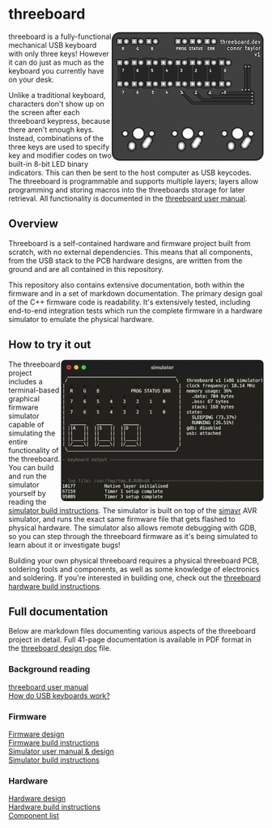 # threeboard

<img src="documentation/images/top.png" align="right"/>

threeboard is a fully-functional mechanical USB keyboard with only three keys! However it can do just as much as the keyboard you currently have on your desk.

Unlike a traditional keyboard, characters don't show up on the screen after each threeboard keypress, because there aren't enough keys. Instead, combinations of the three keys are used to specify key and modifier codes on two built-in 8-bit LED binary indicators. This can then be sent to the host computer as USB keycodes. The threeboard is programmable and supports multiple layers; layers allow programming and storing macros into the threeboards storage for later retrieval. All functionality is documented in the [threeboard user manual](documentation/threeboard/threeboard_user_manual.md).

## Overview

Threeboard is a self-contained hardware and firmware project built from scratch, with no external dependencies. This means that all components, from the USB stack to the PCB hardware designs, are written from the ground and are all contained in this repository.

This repository also contains extensive documentation, both within the firmware and in a set of markdown documentation. The primary design goal of the C++ firmware code is readability. It's extensively tested, including end-to-end integration tests which run the complete firmware in a hardware simulator to emulate the physical hardware.

## How to try it out

<img src="documentation/images/simulator.gif" align="right" width="400" style="border-radius:8px"/>

The threeboard project includes a terminal-based graphical firmware simulator capable of simulating the entire functionality of the threeboard. You can build and run the simulator yourself by reading the [simulator build instructions](documentation/threeboard/simulator_build_instructions.md). The simulator is built on top of the [simavr](https://github.com/buserror/simavr) AVR simulator, and runs the exact same firmware file that gets flashed to physical hardware. The simulator also allows remote debugging with GDB, so you can step through the threeboard firmware as it's being simulated to learn about it or investigate bugs!

Building your own physical threeboard requires a physical threeboard PCB, soldering tools and components, as well as some knowledge of electronics and soldering. If you're interested in building one, check out the [threeboard hardware build instructions](documentation/threeboard/hardware_build_instructions.md).

## Full documentation
Below are markdown files documenting various aspects of the threeboard project in detail. Full 41-page documentation is available in PDF format in the [threeboard design doc](documentation/threeboard%20design%20doc.pdf) file.

### Background reading 
[threeboard user manual](documentation/threeboard/threeboard_user_manual.md)  
[How do USB keyboards work?](documentation/threeboard/how_usb_keyboards_work.md) 

### Firmware
[Firmware design](documentation/threeboard/firmware_design.md)  
[Firmware build instructions](documentation/threeboard/firmware_build_instructions.md)  
[Simulator user manual & design](documentation/threeboard/simulator_manual_and_design.md)  
[Simulator build instructions](documentation/threeboard/simulator_build_instructions.md)  

### Hardware
[Hardware design](documentation/threeboard/hardware_design.md)  
[Hardware build instructions](documentation/threeboard/hardware_build_instructions.md)  
[Component list](documentation/threeboard/component_list.md)
